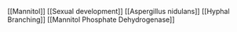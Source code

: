 [[Mannitol]]
[[Sexual development]]
[[Aspergillus nidulans]]
[[Hyphal Branching]]
[[Mannitol Phosphate Dehydrogenase]]
